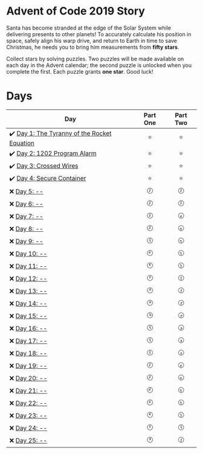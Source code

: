 # Advent of Code 2019 Story

Santa has become stranded at the edge of the Solar System while delivering presents to other planets! To accurately calculate his position in space, safely align his warp drive, and return to Earth in time to save Christmas, he needs you to bring him measurements from **fifty stars**.

Collect stars by solving puzzles. Two puzzles will be made available on each day in the Advent calendar; the second puzzle is unlocked when you complete the first. Each puzzle grants **one star**. Good luck!

# Days

| Day                                                                                                                     | Part One | Part Two |
| ----------------------------------------------------------------------------------------------------------------------- | :------: | :------: |
| ✔️ [Day 1: The Tyranny of the Rocket Equation](https://github.com/FallDownTheSystem/AdventOfCode/tree/master/2019/day1) |   ⭐️    |   ⭐️    |
| ✔️ [Day 2: 1202 Program Alarm](https://github.com/FallDownTheSystem/AdventOfCode/tree/master/2019/day2)                 |   ⭐️    |   ⭐️    |
| ✔️ [Day 3: Crossed Wires](https://github.com/FallDownTheSystem/AdventOfCode/tree/master/2019/day3)                      |   ⭐️    |   ⭐️    |
| ✔️ [Day 4: Secure Container](https://github.com/FallDownTheSystem/AdventOfCode/tree/master/2019/day4)                   |   ⭐️    |   ⭐️    |
| ❌ [Day 5: --]()                                                                                                        |    🕖    |    🕖    |
| ❌ [Day 6: --]()                                                                                                        |    🕖    |    🕖    |
| ❌ [Day 7: --]()                                                                                                        |    🕖    |    🕢    |
| ❌ [Day 8: --]()                                                                                                        |    🕗    |    🕣    |
| ❌ [Day 9: --]()                                                                                                        |    🕔    |    🕤    |
| ❌ [Day 10: --]()                                                                                                       |    🕙    |    🕥    |
| ❌ [Day 11: --]()                                                                                                       |    🕚    |    🕦    |
| ❌ [Day 12: --]()                                                                                                       |    🕛    |    🕧    |
| ❌ [Day 13: --]()                                                                                                       |    🕐    |    🕜    |
| ❌ [Day 14: --]()                                                                                                       |    🕑    |    🕝    |
| ❌ [Day 15: --]()                                                                                                       |    🕒    |    🕞    |
| ❌ [Day 16: --]()                                                                                                       |    🕓    |    🕟    |
| ❌ [Day 17: --]()                                                                                                       |    🕔    |    🕠    |
| ❌ [Day 18: --]()                                                                                                       |    🕕    |    🕡    |
| ❌ [Day 19: --]()                                                                                                       |    🕖    |    🕢    |
| ❌ [Day 20: --]()                                                                                                       |    🕗    |    🕣    |
| ❌ [Day 21: --]()                                                                                                       |    🕘    |    🕤    |
| ❌ [Day 22: --]()                                                                                                       |    🕙    |    🕥    |
| ❌ [Day 23: --]()                                                                                                       |    🕚    |    🕦    |
| ❌ [Day 24: --]()                                                                                                       |    🕛    |    🕔    |
| ❌ [Day 25: --]()                                                                                                       |    🕐    |    🕜    |
